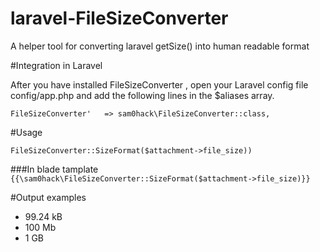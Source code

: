 # laravel-FileSizeConverter
A helper tool for converting laravel getSize() into human readable format

#Integration in Laravel

After you have installed FileSizeConverter , open your Laravel config file config/app.php and add the following lines in the $aliases array.

`FileSizeConverter'   => sam0hack\FileSizeConverter::class,`

#Usage

`FileSizeConverter::SizeFormat($attachment->file_size))`

###In blade tamplate
`{{\sam0hack\FileSizeConverter::SizeFormat($attachment->file_size)}}`

#Output examples
* 99.24 kB
* 100 Mb
* 1 GB

